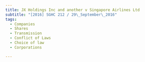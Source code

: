 ```yaml
---
title: JX Holdings Inc and another v Singapore Airlines Ltd 
subtitle: "[2016] SGHC 212 / 29\_September\_2016"
tags:
  - Companies
  - Shares
  - Transmission
  - Conflict of Laws
  - Choice of law
  - Corporations

---
```


